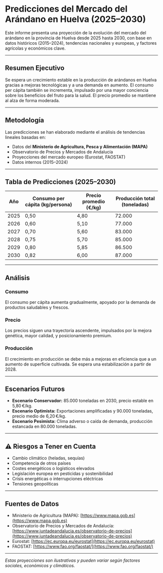 # Predicciones del Mercado del Arándano en Huelva (2025–2030)

Este informe presenta una proyección de la evolución del mercado del arándano en la provincia de Huelva desde 2025 hasta 2030, con base en datos históricos (2015–2024), tendencias nacionales y europeas, y factores agrícolas y económicos clave.

---

## Resumen Ejecutivo

Se espera un crecimiento estable en la producción de arándanos en Huelva gracias a mejoras tecnológicas y a una demanda en aumento. El consumo per cápita también se incrementa, impulsado por una mayor conciencia sobre los beneficios del fruto para la salud. El precio promedio se mantiene al alza de forma moderada.

---

## Metodología

Las predicciones se han elaborado mediante el análisis de tendencias lineales basadas en:

- Datos del **Ministerio de Agricultura, Pesca y Alimentación (MAPA)**
- Observatorio de Precios y Mercados de Andalucía
- Proyecciones del mercado europeo (Eurostat, FAOSTAT)
- Datos internos (2015–2024)

---

## Tabla de Predicciones (2025–2030)

| Año | Consumo per cápita (kg/persona) | Precio promedio (€/kg) | Producción total (toneladas) |
|-----|-------------------------------|--------------------------|-------------------------------|
| 2025 | 0,50 | 4,80 | 72.000 |
| 2026 | 0,60 | 5,10 | 77.000 |
| 2027 | 0,70 | 5,60 | 83.000 |
| 2028 | 0,75 | 5,70 | 85.000 |
| 2029 | 0,80 | 5,85 | 86.500 |
| 2030 | 0,82 | 6,00 | 87.000 |

---

## Análisis

### Consumo
El consumo per cápita aumenta gradualmente, apoyado por la demanda de productos saludables y frescos.

### Precio
Los precios siguen una trayectoria ascendente, impulsados por la mejora genética, mayor calidad, y posicionamiento premium.

### Producción
El crecimiento en producción se debe más a mejoras en eficiencia que a un aumento de superficie cultivada. Se espera una estabilización a partir de 2028.

---

## Escenarios Futuros

- **Escenario Conservador:** 85.000 toneladas en 2030, precio estable en 5,80 €/kg.
- **Escenario Optimista:** Exportaciones amplificadas y 90.000 toneladas, precio medio de 6,20 €/kg.
- **Escenario Pesimista:** Clima adverso o caída de demanda, producción estancada en 80.000 toneladas.

---

## ⚠️ Riesgos a Tener en Cuenta

- Cambio climático (heladas, sequías)
- Competencia de otros países
- Costes energéticos o logísticos elevados
- Legislación europea en pesticidas y sostenibilidad
- Crisis energéticas o interrupciones eléctricas
- Tensiones geopolíticas

---

## Fuentes de Datos

- Ministerio de Agricultura (MAPA): [https://www.mapa.gob.es](https://www.mapa.gob.es)
- Observatorio de Precios y Mercados de Andalucía: [https://www.juntadeandalucia.es/observatorio-de-precios](https://www.juntadeandalucia.es/observatorio-de-precios)
- Eurostat: [https://ec.europa.eu/eurostat](https://ec.europa.eu/eurostat)
- FAOSTAT: [https://www.fao.org/faostat/](https://www.fao.org/faostat/)

---

*Estas proyecciones son ilustrativas y pueden variar según factores sociales, económicos y climáticos.*

